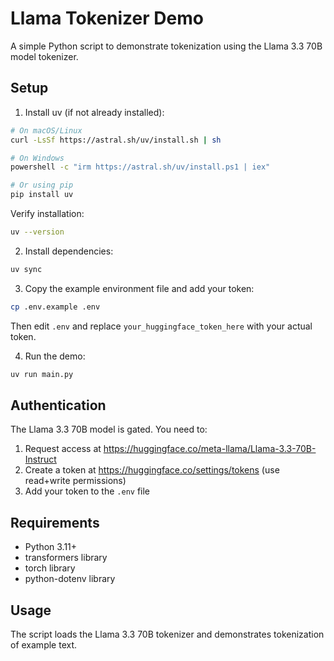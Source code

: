 # Llama Tokenizer Demo

A simple Python script to demonstrate tokenization using the Llama 3.3 70B model tokenizer.

## Setup

1. Install uv (if not already installed):
```bash
# On macOS/Linux
curl -LsSf https://astral.sh/uv/install.sh | sh

# On Windows
powershell -c "irm https://astral.sh/uv/install.ps1 | iex"

# Or using pip
pip install uv
```

   Verify installation:
```bash
uv --version
```

2. Install dependencies:
```bash
uv sync
```

3. Copy the example environment file and add your token:
```bash
cp .env.example .env
```
Then edit `.env` and replace `your_huggingface_token_here` with your actual token.

4. Run the demo:
```bash
uv run main.py
```

## Authentication

The Llama 3.3 70B model is gated. You need to:
1. Request access at https://huggingface.co/meta-llama/Llama-3.3-70B-Instruct
2. Create a token at https://huggingface.co/settings/tokens (use read+write permissions)
3. Add your token to the `.env` file

## Requirements

- Python 3.11+
- transformers library
- torch library
- python-dotenv library

## Usage

The script loads the Llama 3.3 70B tokenizer and demonstrates tokenization of example text.
